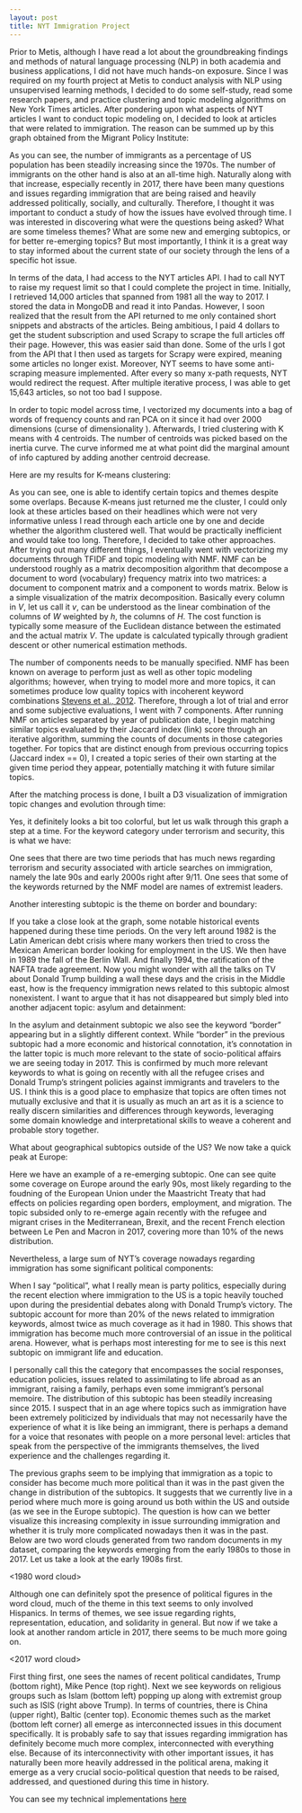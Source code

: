 ```yaml
---
layout: post
title: NYT Immigration Project
---
```


Prior to Metis, although I have read a lot about the groundbreaking findings and methods of natural language processing (NLP) in both academia and business applications, I did not have much hands-on exposure. Since I was required on my fourth project at Metis to conduct analysis with NLP using unsupervised learning methods, I decided to do some self-study, read some research papers, and practice clustering and topic modeling algorithms on New York Times articles. After pondering upon what aspects of NYT articles I want to conduct topic modeling on, I decided to look at articles that were related to immigration. The reason can be summed up by this graph obtained from the Migrant Policy Institute:

<graph>

As you can see, the number of immigrants as a percentage of US population has been steadily increasing since the 1970s. The number of immigrants on the other hand is also at an all-time high. Naturally along with that increase, especially recently in 2017, there have been many questions and issues regarding immigration that are being raised and heavily addressed politically, socially, and culturally. Therefore, I thought it was important to conduct a study of how the issues have evolved through time. I was interested in discovering what were the questions being asked? What are some timeless themes? What are some new and emerging subtopics, or for better re-emerging topics? But most importantly, I think it is a great way to stay informed about the current state of our society through the lens of a specific hot issue.

In terms of the data, I had access to the NYT articles API. I had to call NYT to raise my request limit so that I could complete the project in time. Initially, I retrieved 14,000 articles that spanned from 1981 all the way to 2017.  I stored the data in MongoDB and read it into Pandas. However, I soon realized that the result from the API returned to me only contained short snippets and abstracts of the articles. Being ambitious, I paid 4 dollars to get the student subscription and used Scrapy to scrape the full articles off their page. However, this was easier said than done. Some of the urls I got from the API that I then used as targets for Scrapy were expired, meaning some articles no longer exist. Moreover, NYT seems to have some anti-scraping measure implemented. After every so many x-path requests, NYT would redirect the request. After multiple iterative process, I was able to get 15,643 articles, so not too bad I suppose.

In order to topic model across time, I vectorized my documents into a bag of words of frequency counts and ran PCA on it since it had over 2000 dimensions (curse of dimensionality <link>). Afterwards, I tried clustering with K means with 4 centroids. The number of centroids was picked based on the inertia curve. The curve informed me at what point did the marginal amount of info captured by adding another centroid decrease.

Here are my results for K-means clustering:

<png>

As you can see, one is able to identify certain topics and themes despite some overlaps. Because K-means just returned me the cluster, I could only look at these articles based on their headlines which were not very informative unless I read through each article one by one and decide whether the algorithm clustered well. That would be practically inefficient and would take too long. Therefore, I decided to take other approaches. After trying out many different things, I eventually went with vectorizing my documents through TFIDF and topic modeling with NMF. NMF can be understood roughly as a matrix decomposition algorithm that decompose a document to word (vocabulary) frequency matrix into two matrices: a document to component matrix and a component to words matrix. Below is a simple visualization of the matrix decomposition. Basically every column in $V$, let us call it $v$, can be understood as the linear combination of the columns of $W$ weighted by $h$, the columns of $H$. The cost function is typically some measure of the Euclidean distance between the estimated and the actual matrix $V$. The update is calculated typically through gradient descent or other numerical estimation methods.

<matrix png>

The number of components needs to be manually specified. NMF has been known on average to perform just as well as other topic modeling algorithms; however, when trying to model more and more topics, it can sometimes produce low quality topics with incoherent keyword combinations [Stevens et al., 2012](link). Therefore, through a lot of trial and error and some subjective evaluations, I went with 7 components. After running NMF on articles separated by year of publication date, I begin matching similar topics evaluated by their Jaccard index (link) score through an iterative algorithm, summing the counts of documents in those categories together. For topics that are distinct enough from previous occurring topics (Jaccard index == 0), I created a topic series of their own starting at the given time period they appear, potentially matching it with future similar topics.

After the matching process is done, I built a D3 visualization of immigration topic changes and evolution through time:

<D3>

Yes, it definitely looks a bit too colorful, but let us walk through this graph a step at a time.
For the keyword category under terrorism and security, this is what we have:

<terrorist keyword png>

One sees that there are two time periods that has much news regarding terrorism and security associated with article searches on immigration, namely the late 90s and early 2000s right after 9/11. One sees that some of the keywords returned by the NMF model are names of extremist leaders.

Another interesting subtopic is the theme on border and boundary:

<border and boundary png>

If you take a close look at the graph, some notable historical events happened during these time periods. On the very left around 1982 is the Latin American debt crisis where many workers then tried to cross the Mexican American border looking for employment in the US. We then have in 1989 the fall of the Berlin Wall. And finally 1994, the ratification of the NAFTA trade agreement. Now you might wonder with all the talks on TV about Donald Trump building a wall these days and the crisis in the Middle east, how is the frequency immigration news related to this subtopic almost nonexistent. I want to argue that it has not disappeared but simply bled into another adjacent topic: asylum and detainment:

<asylum graph>

In the asylum and detainment subtopic we also see the keyword “border” appearing but in a slightly different context. While “border” in the previous subtopic had a more economic and historical connotation, it’s connotation in the latter topic is much more relevant to the state of socio-political affairs we are seeing today in 2017. This is confirmed by much more relevant keywords to what is going on recently with all the refugee crises and Donald Trump’s stringent policies against immigrants and travelers to the US. I think this is a good place to emphasize that topics are often times not mutually exclusive and that it is usually as much an art as it is a science to really discern similarities and differences through keywords, leveraging some domain knowledge and interpretational skills to weave a coherent and probable story together. 

What about geographical subtopics outside of the US? We now take a quick peak at Europe:

<Europe png>

Here we have an example of a re-emerging subtopic. One can see quite some coverage on Europe around the early 90s, most likely regarding to the foudning of the European Union under the Maastricht Treaty that had effects on policies regarding open borders, employment, and migration. The topic subsided only to re-emerge again recently with the refugee and migrant crises in the Mediterranean, Brexit, and the recent French election between Le Pen and Macron in 2017, covering more than 10% of the news distribution.

Nevertheless, a large sum of NYT’s coverage nowadays regarding immigration has some significant political components:

<political png>

When I say “political”, what I really mean is party politics, especially during the recent election where immigration to the US is a topic heavily touched upon during the presidential debates along with Donald Trump’s victory. The subtopic account for more than 20% of the news related to immigration keywords, almost twice as much coverage as it had in 1980. This shows that immigration has become much more controversial of an issue in the political arena. However, what is perhaps most interesting for me to see is this next subtopic on immigrant life and education.

<immigrant life png>

I personally call this the category that encompasses the social responses, education policies, issues related to assimilating to life abroad as an immigrant, raising a family, perhaps even some immigrant’s personal memoire. The distribution of this subtopic has been steadily increasing since 2015. I suspect that in an age where topics such as immigration have been extremely politicized by individuals that may not necessarily have the experience of what it is like being an immigrant, there is perhaps a demand for a voice that resonates with people on a more personal level: articles that speak from the perspective of the immigrants themselves, the lived experience and the challenges regarding it.

The previous graphs seem to be implying that immigration as a topic to consider has become much more political than it was in the past given the change in distribution of the subtopics. It suggests that we currently live in a period where much more is going around us both within the US and outside (as we see in the Europe subtopic). The question is how can we better visualize this increasing complexity in issue surrounding immigration and whether it is truly more complicated nowadays then it was in the past. Below are two word clouds generated from two random documents in my dataset, comparing the keywords emerging from the early 1980s to those in 2017. Let us take a look at the early 1908s first.

<1980 word cloud>

Although one can definitely spot the presence of political figures in the word cloud, much of the theme in this text seems to only involved Hispanics. In terms of themes, we see issue regarding rights, representation, education, and solidarity in general. But now if we take a look at another random article in 2017, there seems to be much more going on.

<2017 word cloud>

First thing first, one sees the names of recent political candidates, Trump (bottom right), Mike Pence (top right). Next we see keywords on religious groups such as Islam (bottom left) popping up along with extremist group such as ISIS (right above Trump). In terms of countries, there is China (upper right), Baltic (center top). Economic themes such as the market (bottom left corner) all emerge as interconnected issues in this document specifically. It is probably safe to say that issues regarding immigration has definitely become much more complex, interconnected with everything else. Because of its interconnectivity with other important issues, it has naturally been more heavily addressed in the political arena, making it emerge as a very crucial socio-political question that needs to be raised, addressed, and questioned during this time in history.  

You can see my technical implementations [here]()
